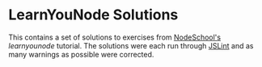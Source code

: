 # LearnYouNode Solutions

This contains a set of solutions to exercises from
[NodeSchool's](http://nodeschool.io) *learnyounode* tutorial.  The solutions
were each run through [JSLint](http://www.jslint.com) and as many warnings as
possible were corrected.
